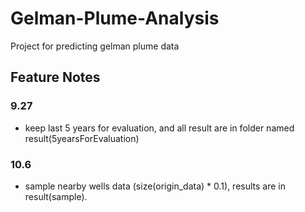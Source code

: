 # Gelman-Plume-Analysis

Project for predicting gelman plume data

## Feature Notes

### 9.27
- keep last 5 years for evaluation, and all result are in folder named result(5yearsForEvaluation)
### 10.6
- sample nearby wells data (size(origin_data) * 0.1), results are in result(sample).